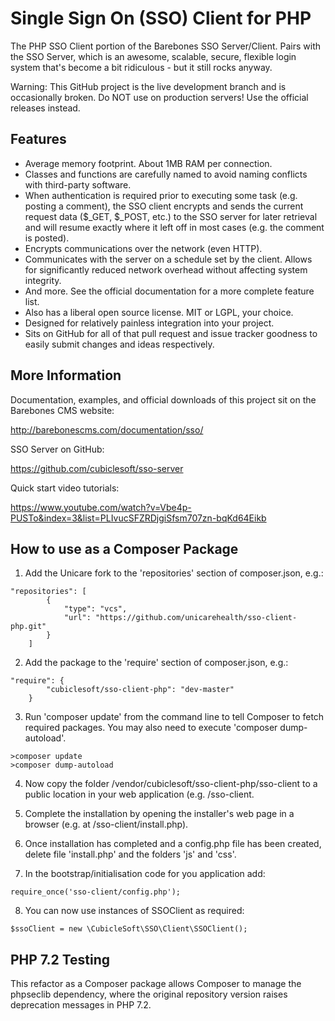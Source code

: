 Single Sign On (SSO) Client for PHP
===================================

The PHP SSO Client portion of the Barebones SSO Server/Client.  Pairs with the SSO Server, which is an awesome, scalable, secure, flexible login system that's become a bit ridiculous - but it still rocks anyway.

Warning:  This GitHub project is the live development branch and is occasionally broken.  Do NOT use on production servers!  Use the official releases instead.

Features
--------

* Average memory footprint.  About 1MB RAM per connection.
* Classes and functions are carefully named to avoid naming conflicts with third-party software.
* When authentication is required prior to executing some task (e.g. posting a comment), the SSO client encrypts and sends the current request data ($_GET, $_POST, etc.) to the SSO server for later retrieval and will resume exactly where it left off in most cases (e.g. the comment is posted).
* Encrypts communications over the network (even HTTP).
* Communicates with the server on a schedule set by the client.  Allows for significantly reduced network overhead without affecting system integrity.
* And more.  See the official documentation for a more complete feature list.
* Also has a liberal open source license.  MIT or LGPL, your choice.
* Designed for relatively painless integration into your project.
* Sits on GitHub for all of that pull request and issue tracker goodness to easily submit changes and ideas respectively.

More Information
----------------

Documentation, examples, and official downloads of this project sit on the Barebones CMS website:

http://barebonescms.com/documentation/sso/

SSO Server on GitHub:

https://github.com/cubiclesoft/sso-server

Quick start video tutorials:

https://www.youtube.com/watch?v=Vbe4p-PUSTo&index=3&list=PLIvucSFZRDjgiSfsm707zn-bqKd64Eikb

How to use as a Composer Package
--------------------------------
1) Add the Unicare fork to the 'repositories' section of composer.json, e.g.:
```
"repositories": [
        {
            "type": "vcs",
            "url": "https://github.com/unicarehealth/sso-client-php.git"
        }
    ]
```
2) Add the package to the 'require' section of composer.json, e.g.:
```
"require": {
        "cubiclesoft/sso-client-php": "dev-master"
    }
```
3) Run 'composer update' from the command line to tell Composer to fetch required packages. You may also need to execute 'composer dump-autoload'.
```
>composer update
>composer dump-autoload
```

4) Now copy the folder /vendor/cubiclesoft/sso-client-php/sso-client to a public location in your web application (e.g. <application-root>/sso-client.

5) Complete the installation by opening the installer's web page in a browser (e.g. at <your-domain>/sso-client/install.php).

6) Once installation has completed and a config.php file has been created, delete file 'install.php' and the folders 'js' and 'css'.

7) In the bootstrap/initialisation code for you application add:
```
require_once('sso-client/config.php');
```
8) You can now use instances of SSOClient as required:
```
$ssoClient = new \CubicleSoft\SSO\Client\SSOClient();
```

PHP 7.2 Testing
---------------
This refactor as a Composer package allows Composer to manage the phpseclib dependency, where the original repository version raises deprecation messages in PHP 7.2.



